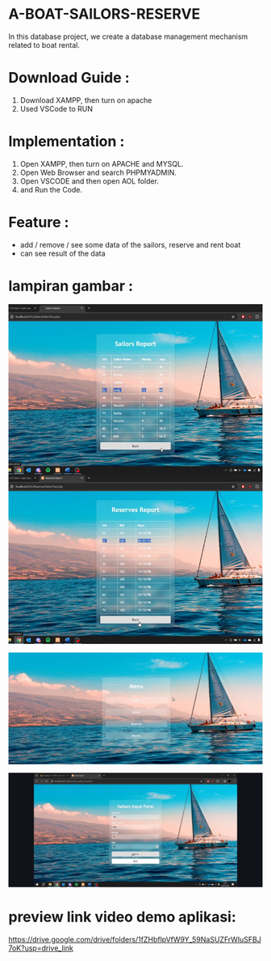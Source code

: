# A-BOAT-SAILORS-RESERVE
In this database project, we create a database management mechanism related to boat rental.


# Download Guide : 

  1. Download XAMPP, then turn on apache
  2. Used VSCode to RUN


# Implementation : 
  1. Open XAMPP, then turn on APACHE and MYSQL.
  2. Open Web Browser and search PHPMYADMIN.
  3. Open VSCODE and then open AOL folder.
  4. and Run the Code.


# Feature :
 - add / remove / see some data of the sailors, reserve and rent boat 
 - can see result of the data

# lampiran gambar : 
![lamoiran menu](AOL/IMG_20250106_181553.jpg)

![lampiran menu](AOL/IMG_20250108_020949.jpg)

![input data](AOL/1736315631548.jpg)

# preview link video demo aplikasi: 
https://drive.google.com/drive/folders/1fZHbflpVfW9Y_59NaSUZFrWIuSFBJ7oK?usp=drive_link
